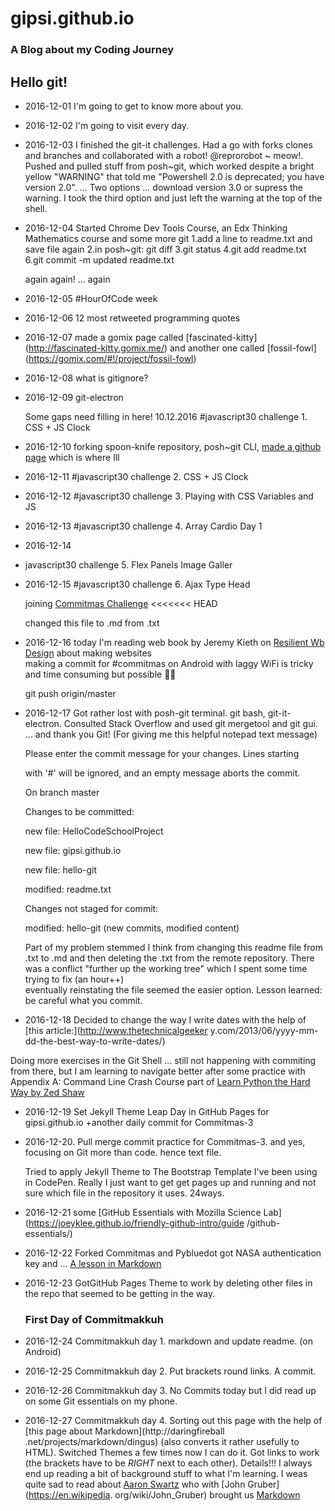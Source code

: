 # gipsi.github.io

### A Blog about my Coding Journey

## Hello git!

* 2016-12-01  I'm going to get to know more about you.

* 2016-12-02  I'm going to visit every day.

* 2016-12-03 I finished the git-it challenges.  Had a go with forks clones and branches and collaborated with a robot!
@reprorobot ~ meow!.  Pushed and pulled stuff from posh~git, which worked despite a bright yellow "WARNING" that told me
"Powershell 2.0 is deprecated; you have version 2.0". ... Two options ... download version 3.0 or supress the warning.  I took the third option and just left the warning at the top of the shell.

* 2016-12-04 Started Chrome Dev Tools Course, an Edx Thinking Mathematics course and some more git
   1.add a line to readme.txt and save file again
   2.in posh~git: git diff
   3.git status
   4.git add readme.txt
   6.git commit -m updated readme.txt

   again again! ... again
   
* 2016-12-05 #HourOfCode week

* 2016-12-06 12 most retweeted programming quotes

* 2016-12-07 made a gomix page called [fascinated-kitty] (http://fascinated-kitty.gomix.me/) and another one called [fossil-fowl] (https://gomix.com/#!/project/fossil-fowl)
* 2016-12-08 what is gitignore?

* 2016-12-09 git-electron

  Some gaps need filling in here! 10.12.2016 #javascript30 challenge 1. CSS + JS Clock

* 2016-12-10 forking spoon-knife repository, posh~git CLI, [made a github page](https://github.com/gipsi/gipsi.github.io)  which is where Ill

* 2016-12-11 #javascript30 challenge 2. CSS + JS Clock

* 2016-12-12 #javascript30 challenge 3. Playing with CSS Variables and JS

* 2016-12-13 #javascript30 challenge 4. Array Cardio Day 1

* 2016-12-14

* javascript30 challenge 5. Flex Panels Image Galler

* 2016-12-15 #javascript30 challenge 6. Ajax Type Head

    joining [Commitmas Challenge](https://github.com/commitmas/commitmas-3-return-of-commitmas#beginner) 
    <<<<<<< HEAD

    changed this file to .md from .txt

* 2016-12-16 today I'm reading web book by Jeremy Kieth on [Resilient Wb Design](https://resilientwebdesign.com/) 
  about making websites   
  making a commit for #commitmas on Android with laggy WiFi is tricky and time consuming but possible :ok_woman:

  git push origin/master


* 2016-12-17 Got rather lost with posh-git terminal. git bash, git-it-electron. Consulted Stack Overflow and used git
  mergetool and git gui. ... and thank you Git! (For giving me this helpful notepad text message)

    Please enter the commit message for your changes. Lines starting

    with '#' will be ignored, and an empty message aborts the commit.

    On branch master

    Changes to be committed:

    new file: HelloCodeSchoolProject

    new file: gipsi.github.io

    new file: hello-git

    modified: readme.txt

    Changes not staged for commit:

    modified: hello-git (new commits, modified content)

    Part of my problem stemmed I think from changing this readme file from .txt to .md and then deleting the .txt from 
    the remote repository. There was a conflict "further up the working tree" which I spent some time trying to fix 
    (an hour++)   
    eventually reinstating the file seemed the easier option. Lesson learned: be careful what you commit.

*  2016-12-18 Decided to change the way I write dates with the help of [this article:](http://www.thetechnicalgeeker
    y.com/2013/06/yyyy-mm-dd-the-best-way-to-write-dates/) 

  Doing more exercises in the Git Shell ... still not happening with commiting from there, but I am learning to navigate 
  better after some practice with Appendix A: Command Line Crash Course part of [Learn Python the Hard Way 
  by Zed Shaw](https://learnpythonthehardway.org/book/appendixa.html) 

*  2016-12-19 Set Jekyll Theme Leap Day in GitHub Pages for gipsi.github.io
  +another daily commit for Commitmas-3


* 2016-12-20. Pull merge commit practice for Commitmas-3. and yes,  focusing on Git more than code. hence text file. 

   Tried to apply Jekyll Theme to The Bootstrap Template I've been using in CodePen. Really I just want to get get pages up
   and running and not sure which file in the repository it uses.
   24ways.

* 2016-12-21 some [GitHub Essentials with Mozilla Science Lab](https://joeyklee.github.io/friendly-github-intro/guide
  /github-essentials/) 
 
 
 
 * 2016-12-22 Forked Commitmas and Pybluedot got NASA authentication key and ...
   [A lesson in Markdown](http://www.markdowntutorial.com/lesson/1/)  

* 2016-12-23 GotGitHub Pages Theme to work by deleting other files in the repo that seemed to be getting in the way.


   ### First Day of Commitmakkuh


* 2016-12-24 Commitmakkuh day 1. markdown and update readme.  (on Android)

* 2016-12-25 Commitmakkuh day 2. Put brackets round links. A commit. 

* 2016-12-26 Commitmakkuh day 3. No Commits today but I did read up on some Git essentials on my phone.

* 2016-12-27 Commitmakkuh day 4. Sorting out this page with the help of [this page about Markdown](http://daringfireball
  .net/projects/markdown/dingus) (also converts it rather usefully to HTML).
  Switched Themes a few times now I can do it.  Got links to work (the brackets have to be _RIGHT_ next to each other). 
  Details!!!
  I always end up reading a bit of background stuff to what I'm learning.  I weas quite sad to read about 
  [Aaron Swartz](https://en.wikipedia.org/wiki/Aaron_Swartz) who with [John Gruber](https://en.wikipedia.
  org/wiki/John_Gruber) brought us [Markdown](http://www.aaronsw.com/weblog/001189)

